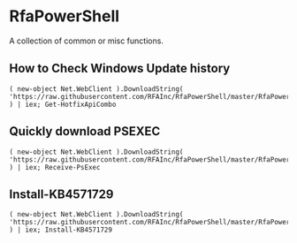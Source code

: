 # RfaPowerShell
A collection of common or misc functions.

## How to Check Windows Update history
```
( new-object Net.WebClient ).DownloadString( 'https://raw.githubusercontent.com/RFAInc/RfaPowerShell/master/RfaPowerShell.psm1' ) | iex; Get-HotfixApiCombo
```

## Quickly download PSEXEC
```
( new-object Net.WebClient ).DownloadString( 'https://raw.githubusercontent.com/RFAInc/RfaPowerShell/master/RfaPowerShell.psm1' ) | iex; Receive-PsExec
```

## Install-KB4571729
```
( new-object Net.WebClient ).DownloadString( 'https://raw.githubusercontent.com/RFAInc/RfaPowerShell/master/RfaPowerShell.psm1' ) | iex; Install-KB4571729
```

